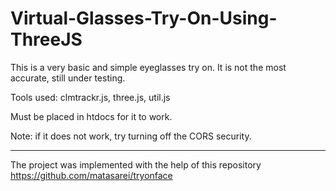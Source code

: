 # Virtual-Glasses-Try-On-Using-ThreeJS

This is a very basic and simple eyeglasses try on. It is not the most accurate, still under testing. 

Tools used: clmtrackr.js, three.js, util.js


Must be placed in htdocs for it to work.


Note: if it does not work, try turning off the CORS security.





-----------------




The project was implemented with the help of this repository https://github.com/matasarei/tryonface




